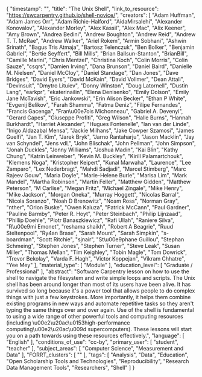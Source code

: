 {
    "timestamp": "",
    "title": "The Unix Shell",
    "link_to_resource": "https://swcarpentry.github.io/shell-novice/",
    "creators": [
        "Adam Huffman",
        "Adam James Orr",
        "Adam Richie-Halford",
        "AidaMirsalehi",
        "Alexander Konovalov",
        "Alexander Morley",
        "Alex Kassil",
        "Alex Mac",
        "Alix Keener",
        "Amy Brown",
        "Andrea Bedini",
        "Andrew Boughton",
        "Andrew Reid",
        "Andrew T. T. McRae",
        "Andrew Walker",
        "Ariel Rokem",
        "Armin Sobhani",
        "Ashwin Srinath",
        "Bagus Tris Atmaja",
        "Bartosz Telenczuk",
        "Ben Bolker",
        "Benjamin Gabriel",
        "Bertie Seyffert",
        "Bill Mills",
        "Brian Ballsun-Stanton",
        "BrianBill",
        "Camille Marini",
        "Chris Mentzel",
        "Christina Koch",
        "Colin Morris",
        "Colin Sauze",
        "csqrs",
        "Damien Irving",
        "Dana Brunson",
        "Daniel Baird",
        "Danielle M. Nielsen",
        "Daniel McCloy",
        "Daniel Standage",
        "Dan Jones",
        "Dave Bridges",
        "David Eyers",
        "David McKain",
        "David Vollmer",
        "Dean Attali",
        "Devinsuit",
        "Dmytro Lituiev",
        "Donny Winston",
        "Doug Latornell",
        "Dustin Lang",
        "earkpr",
        "ekaterinailin",
        "Elena Denisenko",
        "Emily Dolson",
        "Emily Jane McTavish",
        "Eric Jankowski",
        "Erin Alison Becker",
        "Ethan P White",
        "Evgenij Belikov",
        "Farah Shamma",
        "Fatma Deniz",
        "Filipe Fernandes",
        "Francis Gacenga",
        "Fran\u00e7ois Michonneau",
        "Gabriel A. Devenyi",
        "Gerard Capes",
        "Giuseppe Profiti",
        "Greg Wilson",
        "Halle Burns",
        "Hannah Burkhardt",
        "Harriet Alexander",
        "Hugues Fontenelle",
        "Ian van der Linde",
        "Inigo Aldazabal Mensa",
        "Jackie Milhans",
        "Jake Cowper Szamosi",
        "James Guelfi",
        "Jan T. Kim",
        "Jarek Bryk",
        "Jarno Rantaharju",
        "Jason Macklin",
        "Jay van Schyndel",
        "Jens vdL",
        "John Blischak",
        "John Pellman",
        "John Simpson",
        "Jonah Duckles",
        "Jonny Williams",
        "Joshua Madin",
        "Kai Blin",
        "Kathy Chung",
        "Katrin Leinweber",
        "Kevin M. Buckley",
        "Kirill Palamartchouk",
        "Klemens Noga",
        "Kristopher Keipert",
        "Kunal Marwaha",
        "Laurence",
        "Lee Zamparo",
        "Lex Nederbragt",
        "Mahdi Sadjadi",
        "Marcel Stimberg",
        "Marc Rajeev Gouw",
        "Maria Doyle",
        "Marie-Helene Burle",
        "Marisa Lim",
        "Mark Mandel",
        "Martha Robinson",
        "Martin Feller",
        "Matthew Gidden",
        "Matthew Peterson",
        "M Carlise",
        "Megan Fritz",
        "Michael Zingale",
        "Mike Henry",
        "Mike Jackson",
        "Morgan Oneka",
        "Murray Hoggett",
        "Nicolas Barral",
        "Nicola Soranzo",
        "Noah D Brenowitz",
        "Noam Ross",
        "Norman Gray",
        "nther",
        "Orion Buske",
        "Owen Kaluza",
        "Patrick McCann",
        "Paul Gardner",
        "Pauline Barmby",
        "Peter R. Hoyt",
        "Peter Steinbach",
        "Philip Lijnzaad",
        "Phillip Doehle",
        "Piotr Banaszkiewicz",
        "Rafi Ullah",
        "Raniere Silva",
        "R\u00e9mi Emonet",
        "reshama shaikh",
        "Robert A Beagrie",
        "Ruud Steltenpool",
        "Ry4an Brase",
        "Sarah Mount",
        "Sarah Simpkin",
        "s-boardman",
        "Scott Ritchie",
        "sjnair",
        "St\u00e9phane Guillou",
        "Stephan Schmeing",
        "Stephen Jones",
        "Stephen Turner",
        "Steve Leak",
        "Susan Miller",
        "Thomas Mellan",
        "Tim Keighley",
        "Tobin Magle",
        "Tom Dowrick",
        "Trevor Bekolay",
        "Varda F. Hagh",
        "Victor Koppejan",
        "Vikram Chhatre",
        "Yee Mey"
    ],
    "material_type": [
        "Module"
    ],
    "education_level": [
        "Graduate / Professional"
    ],
    "abstract": "Software Carpentry lesson on how to use the shell to navigate the filesystem and write simple loops and scripts. The Unix shell has been around longer than most of its users have been alive. It has survived so long because it's a power tool that allows people to do complex things with just a few keystrokes. More importantly, it helps them combine existing programs in new ways and automate repetitive tasks so they aren't typing the same things over and over again. Use of the shell is fundamental to using a wide range of other powerful tools and computing resources (including \u00e2\u20ac\u0153high-performance computing\u00e2\u20ac\u009d supercomputers). These lessons will start you on a path towards using these resources effectively.",
    "language": [
        "English"
    ],
    "conditions_of_use": "cc-by",
    "primary_user": [
        "student",
        "teacher"
    ],
    "subject_areas": [
        "Computer Science",
        "Measurement and Data"
    ],
    "FORRT_clusters": [
        ""
    ],
    "tags": [
        "Analysis",
        "Data",
        "Education",
        "Open Scholarship Tools and Technologies",
        "Reproducibility",
        "Research Data Management Tools",
        "Researchers",
        "Shell"
    ]
}